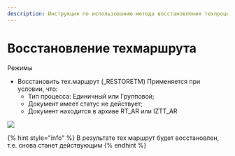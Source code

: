 ```yaml
---
description: Инструкция по использованию метода восстановления техпроцесса
---
```


# Восстановление техмаршрута

Режимы

*  Восстановить тех.маршрут (\_RESTORETM) Применяется при условии, что:
  * Тип процесса: Единичный или Групповой;
  * Документ имеет статус не действует;
  * Документ находится в архиве RT\_AR или IZTT\_AR

![](https://firebasestorage.googleapis.com/v0/b/gitbook-x-prod.appspot.com/o/spaces%2F-MBaL4-sguLCzbQd3FRY%2Fuploads%2FJPqOEETuNrWLeHDNIPYJ%2Ffile.png?alt=media)

{% hint style="info" %}
В результате тех маршрут будет восстановлен, т.е. снова станет действующим
{% endhint %}
